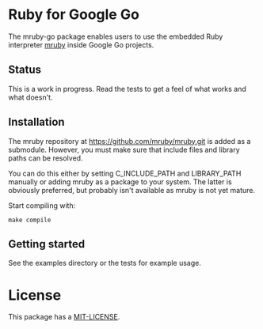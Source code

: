 # Ruby for Google Go

The mruby-go package enables users to use the embedded Ruby interpreter
[mruby](git://github.com/mruby/mruby.git) inside Google Go projects.

## Status

This is a work in progress. Read the tests to get a feel of what works
and what doesn't.

## Installation

The mruby repository at https://github.com/mruby/mruby.git is added
as a submodule. However, you must make sure that include files and
library paths can be resolved.

You can do this either by setting C_INCLUDE_PATH and LIBRARY_PATH 
manually or adding mruby as a package to your system. The latter is
obviously preferred, but probably isn't available as mruby is not 
yet mature.

Start compiling with:

    make compile

## Getting started

See the examples directory or the tests for example usage.

# License

This package has a [MIT-LICENSE](https://github.com/olivere/mruby-go/MIT-LICENSE).
